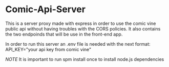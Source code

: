 # Comic-Api-Server

This is a server proxy made with express in order to use the comic vine public api without having troubles with the CORS policies.
It also contains the two endpoinds that will be use in the front-end app.

In order to run this server an .env file is needed with the next format:
API_KEY="your api key from comic vine"

*NOTE* It is important to run spm install once to install node.js dependencies
